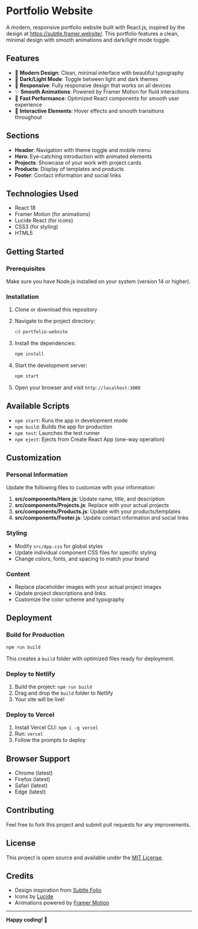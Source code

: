 # Portfolio Website

A modern, responsive portfolio website built with React.js, inspired by the design at https://subtle.framer.website/. This portfolio features a clean, minimal design with smooth animations and dark/light mode toggle.

## Features

- 🎨 **Modern Design**: Clean, minimal interface with beautiful typography
- 🌙 **Dark/Light Mode**: Toggle between light and dark themes
- 📱 **Responsive**: Fully responsive design that works on all devices
- ✨ **Smooth Animations**: Powered by Framer Motion for fluid interactions
- 🚀 **Fast Performance**: Optimized React components for smooth user experience
- 🎯 **Interactive Elements**: Hover effects and smooth transitions throughout

## Sections

- **Header**: Navigation with theme toggle and mobile menu
- **Hero**: Eye-catching introduction with animated elements
- **Projects**: Showcase of your work with project cards
- **Products**: Display of templates and products
- **Footer**: Contact information and social links

## Technologies Used

- React 18
- Framer Motion (for animations)
- Lucide React (for icons)
- CSS3 (for styling)
- HTML5

## Getting Started

### Prerequisites

Make sure you have Node.js installed on your system (version 14 or higher).

### Installation

1. Clone or download this repository
2. Navigate to the project directory:
   ```bash
   cd portfolio-website
   ```

3. Install the dependencies:
   ```bash
   npm install
   ```

4. Start the development server:
   ```bash
   npm start
   ```

5. Open your browser and visit `http://localhost:3000`

## Available Scripts

- `npm start`: Runs the app in development mode
- `npm build`: Builds the app for production
- `npm test`: Launches the test runner
- `npm eject`: Ejects from Create React App (one-way operation)

## Customization

### Personal Information

Update the following files to customize with your information:

1. **src/components/Hero.js**: Update name, title, and description
2. **src/components/Projects.js**: Replace with your actual projects
3. **src/components/Products.js**: Update with your products/templates
4. **src/components/Footer.js**: Update contact information and social links

### Styling

- Modify `src/App.css` for global styles
- Update individual component CSS files for specific styling
- Change colors, fonts, and spacing to match your brand

### Content

- Replace placeholder images with your actual project images
- Update project descriptions and links
- Customize the color scheme and typography

## Deployment

### Build for Production

```bash
npm run build
```

This creates a `build` folder with optimized files ready for deployment.

### Deploy to Netlify

1. Build the project: `npm run build`
2. Drag and drop the `build` folder to Netlify
3. Your site will be live!

### Deploy to Vercel

1. Install Vercel CLI: `npm i -g vercel`
2. Run: `vercel`
3. Follow the prompts to deploy

## Browser Support

- Chrome (latest)
- Firefox (latest)
- Safari (latest)
- Edge (latest)

## Contributing

Feel free to fork this project and submit pull requests for any improvements.

## License

This project is open source and available under the [MIT License](LICENSE).

## Credits

- Design inspiration from [Subtle Folio](https://subtle.framer.website/)
- Icons by [Lucide](https://lucide.dev/)
- Animations powered by [Framer Motion](https://www.framer.com/motion/)

---

**Happy coding! 🚀**
